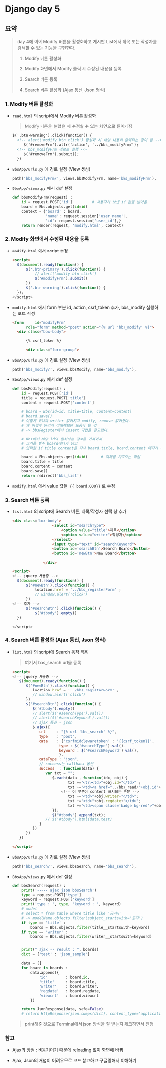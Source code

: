 # Django day 5

## 요약

> day 4에 이어 Modify 버튼을 활성화하고 게시판 List에서 제목 또는 작성자를 검색할 수 있는 기능을 구현한다.
>
> 1. Modify 버튼 활성화
> 2. Modify 화면에서 Modify 클릭 시 수정된 내용을 등록
>
> 3. Search 버튼 등록
>
> 4. Search 버튼 활성화 (Ajax 통신, Json 형식)



### 1. Modify 버튼 활성화

- `read.html` 의 script에서 Modify 버튼 활성화

  > Modify 버튼을 눌렀을 때 수정할 수 있는 화면으로 들어가짐

  ```html
  $('.btn-warning').click(function() {
  	<!-- alert('modify btn click') 활성화 시 해당 내용이 출력되는 창이 뜸 -->
  	   $('#removeFrm').attr('action', '../bbs_modifyFrm/');
  	<!-- bbs_modifyFrm 경로로 실행 -->
  	   $('#removeFrm').submit();
  	})
  ```

- `BbsApp/urls.py` 에 경로 설정 (View 생성)

  ```python
  path('bbs_modifyFrm/', views.bbsModifyFrm, name='bbs_modifyFrm'),
  ```

- `BbsApp/views.py` 에서 def 설정

  ```python
  def bbsModifyFrm(request) :
      id = request.POST['id']         # 사용자가 보낸 id 값을 받아옴
      board = Bbs.objects.get(id=id)
      context = {'board' : board,
                 'name': request.session['user_name'],
                 'id': request.session['user_id'],}
      return render(request, 'modify.html', context)
  ```



### 2. Modify 화면에서 수정된 내용을 등록

- `modify.html` 에서 script 수정

  ```html
  <script>
  	$(document).ready(function() {
  		$('.btn-primary').click(function() {
  			// alert('modify btn click')
  			$('#modifyFrm').submit()
  		})
  		$('.btn-warning').click(function() {
  	});
  </script>
  ```

- `modify.html` 에서 form 부분 id, action, csrf_token 추가, bbs_modify 실행하는 코드 작성

  ```html
  <form 	id="modifyFrm"
  		role="form" method="post" action="{% url 'bbs_modify' %}">
  	<div class="box-body">
  
  		{% csrf_token %}
  
  		<div class="form-group">
  ```

- `BbsApp/urls.py` 에 경로 설정 (View 생성)

  ```python
  path('bbs_modify/', views.bbsModify, name='bbs_modify'),
  ```

- `BbsApp/views.py` 에서 def 설정

  ```python
  def bbsModify(request) :
      id = request.POST['id']
      title = request.POST['title']
      content = request.POST['content']
  
      # board = Bbs(id=id, title=title, content=content)
      # board.save()
      # 이렇게 하니까 writer 없어지고 modify, remove 없어졌다.
      # 왜 이렇게 된건지 이해해보면 도움이 될 것
      # -> bbsRegister에서 insert 작업을 참고했다.
  
      # Bbs에서 해당 id와 일치하는 정보를 가져와서
      # 그거를 변수 board에다가 담고
      # 입력한 id title content를 다시 board.title, board.content 에다가 주고 저장시키는거지!
  
      board = Bbs.objects.get(id=id)      # 객체를 가져오는 작업
      board.title = title
      board.content = content
      board.save()
      return redirect('bbs_list')
  ```

- `modify.html` 에서 value 값들` {{ board.OOO}}` 로 수정



### 3. Search 버튼 등록

- `list.html` 의 script에 Search 버튼, 제목/작성자 선택 창 추가

  ```html
  <div class='box-body'>
  					<select id="searchType">
  						<option value="title">제목</option>
  						<option value="writer">작성자</option>
  					</select>
  					<input type="text" id="searchKeyword">
  					<button id='searchBtn'>Search Board</button>
  					<button id='newBtn'>New Board</button>
  				
  				</div>
  
  <script>
  <!-- jquery 사용중 -->
  	$(document).ready(function() {
  		$('#newBtn').click(function() {
  			location.href = '../bbs_registerForm' ;
  			// window.alert('click')
  		})
  <!-- 추가 -->
  		$('#searchBtn').click(function() {
  			$('#tbody').empty()
  	})
  
  </script>
  ```



### 4. Search 버튼 활성화 (Ajax 통신, Json 형식)

- `list.html` 의 script에 Search 동작 적용

  > 여기서 bbs_search url을 등록

  ```html
  <script>
  <!-- jquery 사용중 -->
     $(document).ready(function() {
        $('#newBtn').click(function() {
           location.href = '../bbs_registerForm' ;
           // window.alert('click')
        })
        $('#searchBtn').click(function() {
           $('#tbody').empty()
           // alert($('#searchType').val())
           // alert($('#searchKeyword').val())
           // ajax 통신 - json
           $.ajax({
              url     : "{% url 'bbs_search' %}",
              type    : "post",
              data    : {'csrfmiddlewaretoken' : '{{csrf_token}}',
                       type : $('#searchType').val(),
                       keyword : $('#searchKeyword').val(),
                       },
              dataType : "json",
              // success는 callback 옵션
              success  : function(data) {
                 var txt = "";
                    $.each(data , function(idx, obj) {
                           txt +="<tr><td>"+obj.id+"</td>" ;
                           txt +="<td><a href="../bbs_read/"+obj.id"+">"+obj.title+"</a></td>";
                        <!-- 이 부분이 content 표시되는 부분 -->
                           txt +="<td>"+obj.writer+"</td>";
                           txt +="<td>"+obj.regdate+"</td>";
                           txt +="<td><span class='badge bg-red'>"+obj.viewcnt+"</span></td></tr>" ;
                    });
                    $("#tbody").append(txt);
                 // $('#tbody').html(data.test)
              }
           })
        })
     })
  
  </script>
  ```

- `BbsApp/urls.py` 에 경로 설정 (View 생성)

  ```python
  path('bbs_search/', views.bbsSearch, name='bbs_search'),
  ```

- `BbsApp/views.py` 에서 def 설정

  ```python
  def bbsSearch(request) :
      print('----- ajax json bbsSearch')
      type = request.POST['type']
      keyword = request.POST['keyword']
      print('type : ', type, 'keyword : ', keyword)
      # model
      # select * from table where title like '공지%'
      # -> modelName.objects.filter(subject_startswith='공지')
      if type == 'title' :
          boards = Bbs.objects.filter(title__startswith=keyword)
      if type == 'writer' :
          boards = Bbs.objects.filter(writer__startswith=keyword)
  
  
      print(" ajax -- result : ", boards)
      dict = {'test' : 'json_sample'}
  
      data = []
      for board in boards :
          data.append({
              'id'        : board.id,
              'title'     : board.title,
              'writer'    : board.writer,
              'regdate'   : board.regdate,
              'viewcnt'   : board.viewcnt
          })
  
      return JsonResponse(data, safe=False)
      # return HttpResponse(json.dumps(dict), content_type='application/json')
  ```

  > print해준 것으로 Terminal에서 json 방식을 잘 받는지 체크하면서 진행

### 참고

- Ajax의 장점 : 비동기이기 때문에 reloading 없이 화면에 바뀜

- Ajax, Json의 개념이 어려우므로 코드 참고하고 구글링해서 이해하기


